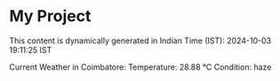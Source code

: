 # My Project

This content is dynamically generated in Indian Time (IST): 2024-10-03 19:11:25 IST


Current Weather in Coimbatore:
Temperature: 28.88 °C
Condition: haze

